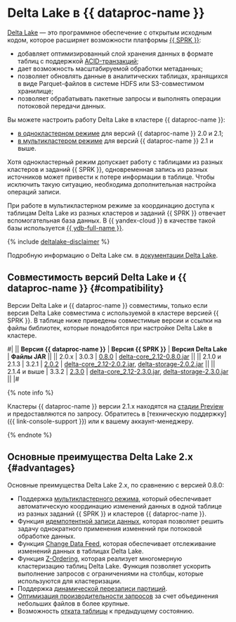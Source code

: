# Delta Lake в {{ dataproc-name }}

[Delta Lake](https://delta.io/) — это программное обеспечение с открытым исходным кодом, которое расширяет возможности платформы [{{ SPRK }}](https://spark.apache.org/):

* добавляет оптимизированный слой хранения данных в формате таблиц с поддержкой [ACID-транзакций](https://docs.delta.io/2.0.2/concurrency-control.html);
* дает возможность масштабируемой обработки метаданных;
* позволяет обновлять данные в аналитических таблицах, хранящихся в виде Parquet-файлов в системе HDFS или S3-совместимом хранилище;
* позволяет обрабатывать пакетные запросы и выполнять операции потоковой передачи данных.

Вы можете настроить работу Delta Lake в кластере {{ dataproc-name }}:

* [в однокластерном режиме](../operations/deltalake/one-cluster-mode.md) для версий {{ dataproc-name }} 2.0 и 2.1;
* [в мультикластером режиме](../operations/deltalake/multi-cluster-mode.md) для версий {{ dataproc-name }} 2.1 и выше.

Хотя однокластерный режим допускает работу с таблицами из разных кластеров и заданий {{ SPRK }}, одновременная запись из разных источников может привести к потере информации в таблице. Чтобы исключить такую ситуацию, необходима дополнительная настройка операций записи.

При работе в мультикластерном режиме за координацию доступа к таблицам Delta Lake из разных кластеров и заданий {{ SPRK }} отвечает вспомогательная база данных. В {{ yandex-cloud }} в качестве такой базы используется [{{ ydb-full-name }}](../../ydb/index.yaml).


{% include [deltalake-disclaimer](../../_includes/data-proc/deltalake-disclaimer.md) %}


Подробную информацию о Delta Lake см. в [документации Delta Lake](https://docs.delta.io/latest/index.html).

## Совместимость версий Delta Lake и {{ dataproc-name }} {#compatibility}

Версии Delta Lake и {{ dataproc-name }} совместимы, только если версия Delta Lake совместима с используемой в кластере версией {{ SPRK }}. В таблице ниже приведены совместимые версии и ссылки на файлы библиотек, которые понадобятся при настройке Delta Lake в кластере.

#|
|| **Версия {{ dataproc-name }}** | **Версия {{ SPRK }}** | **Версия Delta Lake**                                              | **Файлы JAR**                                                                                                         ||
|| 2.0.x                          | 3.0.3                   | [0.8.0](https://github.com/delta-io/delta/releases/tag/v0.8.0)     | [delta-core_2.12-0.8.0.jar](https://repo1.maven.org/maven2/io/delta/delta-core_2.12/0.8.0/delta-core_2.12-0.8.0.jar)  ||
|| 2.1.0 и 2.1.3                  | 3.2.1                   | [2.0.2](https://github.com/delta-io/delta/releases/tag/v2.0.2)     | [delta-core_2.12-2.0.2.jar](https://repo1.maven.org/maven2/io/delta/delta-core_2.12/2.0.2/delta-core_2.12-2.0.2.jar),
                                                                                                                                   [delta-storage-2.0.2.jar](https://repo1.maven.org/maven2/io/delta/delta-storage/2.0.2/delta-storage-2.0.2.jar)        ||
|| 2.1.4 и выше                   | 3.3.2                   | [2.3.0](https://github.com/delta-io/delta/releases/tag/v2.3.0)     | [delta-core_2.12-2.3.0.jar](https://repo1.maven.org/maven2/io/delta/delta-core_2.12/2.3.0/delta-core_2.12-2.3.0.jar),
                                                                                                                                   [delta-storage-2.3.0.jar](https://repo1.maven.org/maven2/io/delta/delta-storage/2.3.0/delta-storage-2.3.0.jar)        ||
|#

{% note info %}

Кластеры {{ dataproc-name }} версии 2.1.x находятся на [стадии Preview](../../overview/concepts/launch-stages.md) и предоставляются по запросу. Обратитесь в [техническую поддержку]({{ link-console-support }}) или к вашему аккаунт-менеджеру.

{% endnote %}

## Основные преимущества Delta Lake 2.x {#advantages}

Основные преимущества Delta Lake 2.x, по сравнению с версией 0.8.0:

* Поддержка [мультикластерного режима](https://docs.delta.io/2.0.2/delta-storage.html#multi-cluster-setup), который обеспечивает автоматическую координацию изменений данных в одной таблице из разных заданий {{ SPRK }} и кластеров {{ dataproc-name }}.
* Функция [идемпотентной записи данных](https://docs.delta.io/latest/delta-streaming.html#idempotent-table-writes-in-foreachbatch), которая позволяет решить задачу однократного применения изменений при потоковой обработке данных.
* Функция [Change Data Feed](https://docs.delta.io/2.0.2/delta-change-data-feed.html), которая обеспечивает отслеживание изменений данных в таблицах Delta Lake.
* Функция [Z-Ordering](https://docs.delta.io/2.0.2/optimizations-oss.html#z-ordering-multi-dimensional-clustering), которая реализует многомерную кластеризацию таблиц Delta Lake. Функция позволяет ускорить выполнение запросов с ограничениями на столбцы, которые используются для кластеризации.
* Поддержка [динамической перезаписи партиций](https://docs.delta.io/2.0.2/delta-batch.html#dynamic-partition-overwrites).
* [Оптимизация производительности запросов](https://docs.delta.io/2.0.2/optimizations-oss.html#compaction-bin-packing) за счет объединения небольших файлов в более крупные.
* Возможность [отката таблицы](https://docs.delta.io/2.0.2/delta-utility.html#restore-a-delta-table-to-an-earlier-state) к предыдущему состоянию.

